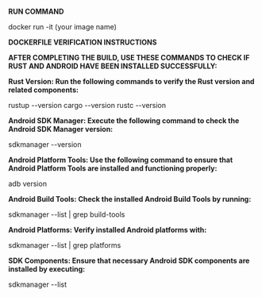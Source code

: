 **RUN COMMAND**  

docker run -it (your image name)

**DOCKERFILE VERIFICATION INSTRUCTIONS**

**AFTER COMPLETING THE BUILD, USE THESE COMMANDS TO CHECK IF RUST AND ANDROID HAVE BEEN INSTALLED SUCCESSFULLY:**

**Rust Version: Run the following commands to verify the Rust version and related components:**

rustup --version
cargo --version
rustc --version

**Android SDK Manager: Execute the following command to check the Android SDK Manager version:**

sdkmanager --version

**Android Platform Tools: Use the following command to ensure that Android Platform Tools are installed and functioning properly:**

adb version

**Android Build Tools: Check the installed Android Build Tools by running:**

sdkmanager --list | grep build-tools

**Android Platforms: Verify installed Android platforms with:**

sdkmanager --list | grep platforms

**SDK Components: Ensure that necessary Android SDK components are installed by executing:**

sdkmanager --list


